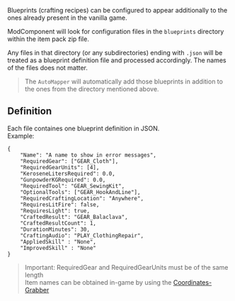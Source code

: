 Blueprints (crafting recipes) can be configured to appear additionally to the ones already present in the vanilla game.

ModComponent will look for configuration files in the `blueprints` directory within the item pack zip file.

Any files in that directory (or any subdirectories) ending with `.json` will be treated as a blueprint definition file and processed accordingly. The names of the files does not matter.

> The `AutoMapper` will automatically add those blueprints in addition to the ones from the directory mentioned above.

## Definition

Each file containes one blueprint definition in JSON.  
Example:  
```
{
    "Name": "A name to show in error messages",
    "RequiredGear": ["GEAR_Cloth"],
    "RequiredGearUnits": [4],
    "KeroseneLitersRequired": 0.0,
    "GunpowderKGRequired": 0.0,
    "RequiredTool": "GEAR_SewingKit",
    "OptionalTools": ["GEAR_HookAndLine"],
    "RequiredCraftingLocation": "Anywhere",
    "RequiresLitFire": false,
    "RequiresLight": true,
    "CraftedResult": "GEAR_Balaclava",
    "CraftedResultCount": 1,
    "DurationMinutes": 30,
    "CraftingAudio": "PLAY_ClothingRepair",
    "AppliedSkill" : "None",
    "ImprovedSkill" : "None"
}
```

> Important: RequiredGear and RequiredGearUnits must be of the same length  
> Item names can be obtained in-game by using the [Coordinates-Grabber](https://github.com/ds5678/Coordinates-Grabber/releases/latest)
